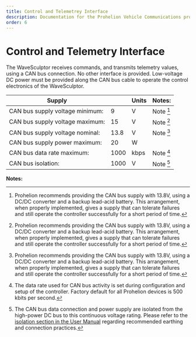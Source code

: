 ```yaml
---
title: Control and Telemetrey Interface
description: Documentation for the Prohelion Vehicle Communications protocol
order: 6
---
```


# Control and Telemetry Interface

The WaveSculptor receives commands, and transmits telemetry values, using a CAN bus connection.  No other interface is provided.  Low-voltage DC power must be provided along the CAN bus cable to operate the control electronics of the WaveSculptor.

| Supply                          |      | Units | Notes:       |
|---------------------------------|------|-------|--------------|
| CAN bus supply voltage minimum: | 9    | V     | Note [^19]   |
| CAN bus supply voltage maximum: | 15   | V     | Note [^19]   |
| CAN bus supply voltage nominal: | 13.8 | V     | Note [^19]   |
| CAN bus supply power maximum:   | 20   | W     |              |
| CAN bus data rate maximum:      | 1000 | kbps  | Note [^20]   |
| CAN bus isolation:              | 1000 | V     | Note [^21]   |

__Notes:__

[^19]:
    Prohelion recommends providing the CAN bus supply with 13.8V, using a DC/DC converter and a backup lead-acid battery.  This arrangement, when properly implemented, gives a supply that can tolerate failures and still operate the controller successfully for a short period of time.

[^20]:
    The data rate used for CAN bus activity is set during configuration and setup of the controller.  Factory default for all Prohelion devices is 500 kbits per second.

[^21]:
    The CAN bus data connection and power supply are isolated from the high-power DC bus to this continuous voltage rating.  Please refer to the [isolation section in the User Manual](../User_Manual/55_High_Power_Connections.md) regarding recommended earthing and connection practices.
